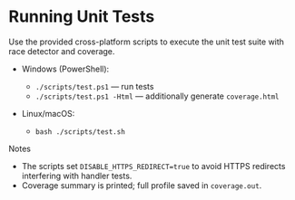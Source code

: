 # Running Unit Tests

Use the provided cross-platform scripts to execute the unit test suite with race detector and coverage.

- Windows (PowerShell):
  - `./scripts/test.ps1` — run tests
  - `./scripts/test.ps1 -Html` — additionally generate `coverage.html`

- Linux/macOS:
  - `bash ./scripts/test.sh`

Notes
- The scripts set `DISABLE_HTTPS_REDIRECT=true` to avoid HTTPS redirects interfering with handler tests.
- Coverage summary is printed; full profile saved in `coverage.out`.

